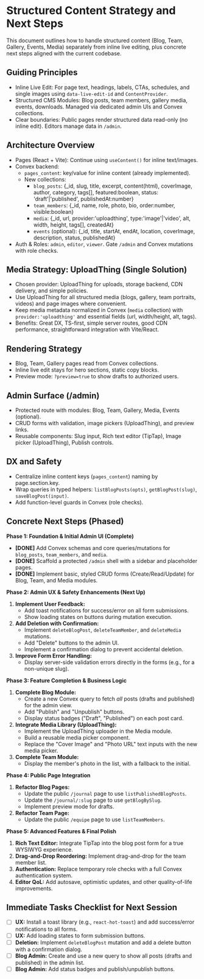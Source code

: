 # Structured Content Strategy and Next Steps

This document outlines how to handle structured content (Blog, Team, Gallery, Events, Media) separately from inline live editing, plus concrete next steps aligned with the current codebase.

## Guiding Principles
- Inline Live Edit: For page text, headings, labels, CTAs, schedules, and single images using `data-live-edit-id` and `ContentProvider`.
- Structured CMS Modules: Blog posts, team members, gallery media, events, downloads. Managed via dedicated admin UIs and Convex collections.
- Clear boundaries: Public pages render structured data read-only (no inline edit). Editors manage data in `/admin`.

## Architecture Overview
- Pages (React + Vite): Continue using `useContent()` for inline text/images.
- Convex backend:
  - `pages_content`: key/value for inline content (already implemented).
  - New collections:
    - `blog_posts`: {_id, slug, title, excerpt, content(html), coverImage, author, category, tags[], featured:boolean, status: 'draft'|'published', publishedAt:number}
    - `team_members`: {_id, name, role, photo, bio, order:number, visible:boolean}
    - `media`: {_id, url, provider:'uploadthing', type:'image'|'video', alt, width, height, tags[], createdAt}
    - `events` (optional): {_id, title, startAt, endAt, location, coverImage, description, status, publishedAt}
- Auth & Roles: `admin`, `editor`, `viewer`. Gate `/admin` and Convex mutations with role checks.

## Media Strategy: UploadThing (Single Solution)
- Chosen provider: UploadThing for uploads, storage backend, CDN delivery, and simple policies.
- Use UploadThing for all structured media (blogs, gallery, team portraits, videos) and page images where convenient.
- Keep media metadata normalized in Convex (`media` collection) with `provider:'uploadthing'` and essential fields (url, width/height, alt, tags).
- Benefits: Great DX, TS-first, simple server routes, good CDN performance, straightforward integration with Vite/React.

## Rendering Strategy
- Blog, Team, Gallery pages read from Convex collections.
- Inline live edit stays for hero sections, static copy blocks.
- Preview mode: `?preview=true` to show drafts to authorized users.

## Admin Surface (/admin)
- Protected route with modules: Blog, Team, Gallery, Media, Events (optional).
- CRUD forms with validation, image pickers (UploadThing), and preview links.
- Reusable components: Slug input, Rich text editor (TipTap), Image picker (UploadThing), Publish controls.

## DX and Safety
- Centralize inline content keys (`pages_content`) naming by page.section.key.
- Wrap queries in typed helpers: `listBlogPosts(opts)`, `getBlogPost(slug)`, `saveBlogPost(input)`.
- Add function-level guards in Convex (role checks).

## Concrete Next Steps (Phased)

**Phase 1: Foundation & Initial Admin UI (Complete)**
- **[DONE]** Add Convex schemas and core queries/mutations for `blog_posts`, `team_members`, and `media`.
- **[DONE]** Scaffold a protected `/admin` shell with a sidebar and placeholder pages.
- **[DONE]** Implement basic, styled CRUD forms (Create/Read/Update) for Blog, Team, and Media modules.

**Phase 2: Admin UX & Safety Enhancements (Next Up)**
1.  **Implement User Feedback:**
    -   Add toast notifications for success/error on all form submissions.
    -   Show loading states on buttons during mutation execution.
2.  **Add Deletion with Confirmation:**
    -   Implement `deleteBlogPost`, `deleteTeamMember`, and `deleteMedia` mutations.
    -   Add "Delete" buttons to the admin UI.
    -   Implement a confirmation dialog to prevent accidental deletion.
3.  **Improve Form Error Handling:**
    -   Display server-side validation errors directly in the forms (e.g., for a non-unique slug).

**Phase 3: Feature Completion & Business Logic**
1.  **Complete Blog Module:**
    -   Create a new Convex query to fetch *all* posts (drafts and published) for the admin view.
    -   Add "Publish" and "Unpublish" buttons.
    -   Display status badges ("Draft", "Published") on each post card.
2.  **Integrate Media Library (UploadThing):**
    -   Implement the UploadThing uploader in the Media module.
    -   Build a reusable media picker component.
    -   Replace the "Cover Image" and "Photo URL" text inputs with the new media picker.
3.  **Complete Team Module:**
    -   Display the member's photo in the list, with a fallback to the initial.

**Phase 4: Public Page Integration**
1.  **Refactor Blog Pages:**
    -   Update the public `/journal` page to use `listPublishedBlogPosts`.
    -   Update the `/journal/:slug` page to use `getBlogBySlug`.
    -   Implement preview mode for drafts.
2.  **Refactor Team Page:**
    -   Update the public `/equipe` page to use `listTeamMembers`.

**Phase 5: Advanced Features & Final Polish**
1.  **Rich Text Editor:** Integrate TipTap into the blog post form for a true WYSIWYG experience.
2.  **Drag-and-Drop Reordering:** Implement drag-and-drop for the team member list.
3.  **Authentication:** Replace temporary role checks with a full Convex authentication system.
4.  **Editor QoL:** Add autosave, optimistic updates, and other quality-of-life improvements.

## Immediate Tasks Checklist for Next Session
- [ ] **UX:** Install a toast library (e.g., `react-hot-toast`) and add success/error notifications to all forms.
- [ ] **UX:** Add loading states to form submission buttons.
- [ ] **Deletion:** Implement `deleteBlogPost` mutation and add a delete button with a confirmation dialog.
- [ ] **Blog Admin:** Create and use a new query to show all posts (drafts and published) in the admin list.
- [ ] **Blog Admin:** Add status badges and publish/unpublish buttons.
